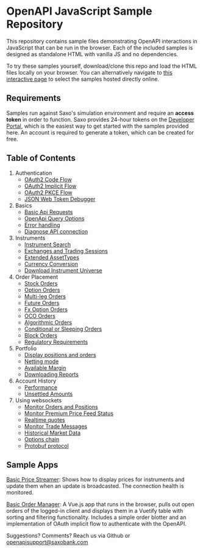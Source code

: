 # OpenAPI JavaScript Sample Repository

This repository contains sample files demonstrating OpenAPI interactions in JavaScript that can be run in the browser. Each of the included samples is designed as standalone HTML with vanilla JS and no dependencies.

To try these samples yourself, download/clone this repo and load the HTML files locally on your browser. You can alternatively navigate to [this interactive page](https://saxobank.github.io/openapi-samples-js/) to select the samples hosted directly online.

## Requirements

Samples run against Saxo's simulation environment and require an **access token** in order to function. Saxo provides 24-hour tokens on the [Developer Portal](https://www.developer.saxo/openapi/token/), which is the easiest way to get started with the samples provided here. An account is required to generate a token, which can be created for free.

## Table of Contents

1. Authentication
   - [OAuth2 Code Flow](authentication/oauth2-code-flow)
   - [OAuth2 Implicit Flow](authentication/oauth2-implicit-flow)
   - [OAuth2 PKCE Flow](authentication/oauth2-pkce-flow)
   - [JSON Web Token Debugger](authentication/token-explained/)
2. Basics
   - [Basic Api Requests](basics/user-info)
   - [OpenApi Query Options](basics/query-options)
   - [Error handling](error-handling)
   - [Diagnose API connection](basics/diagnostics)
3. Instruments
   - [Instrument Search](instruments/instrument-search)
   - [Exchanges and Trading Sessions](instruments/exchanges)
   - [Extended AssetTypes](instruments/extended-assettypes)
   - [Currency Conversion](instruments/currency-converter)
   - [Download Instrument Universe](instruments/instrument-retrieval)
4. Order Placement
   - [Stock Orders](orders/stocks)
   - [Option Orders](orders/options)
   - [Multi-leg Orders](orders/option-strategies)
   - [Future Orders](orders/futures)
   - [Fx Option Orders](orders/fx-options)
   - [OCO Orders](orders/oco-orders)
   - [Algorithmic Orders](orders/algo-orders)
   - [Conditional or Sleeping Orders](orders/conditional-orders)
   - [Block Orders](orders/block-orders)
   - [Regulatory Requirements](orders/regulatory-requirements)
5. Portfolio
   - [Display positions and orders](portfolio/positions-orders)
   - [Netting mode](portfolio/netting)
   - [Available Margin](portfolio/margin)
   - [Downloading Reports](portfolio/download-reports)
6. Account History
   - [Performance](account-history/performance)
   - [Unsettled Amounts](account-history/unsettled-amounts)
7. Using websockets
   - [Monitor Orders and Positions](websockets/order-events-monitoring)
   - [Monitor Premium Price Feed Status](websockets/primary-monitoring)
   - [Realtime quotes](websockets/realtime-quotes)
   - [Monitor Trade Messages](websockets/trade-messages)
   - [Historical Market Data](websockets/historical-market-data)
   - [Options chain](websockets/options-chain)
   - [Protobuf protocol](websockets/protobuf)

## Sample Apps

[Basic Price Streamer](sample-apps/realtime-quotes/): Shows how to display prices for instruments and update them when an update is broadcasted. The connection health is monitored.

[Basic Order Manager](sample-apps/basic-order-manager/): A Vue.js app that runs in the browser, pulls out open orders of the logged-in client and displays them in a Vuetify table with sorting and filtering functionality. Includes a simple order blotter and an implementation of OAuth implicit flow to authenticate with the OpenAPI.

Suggestions? Comments? Reach us via Github or openapisupport@saxobank.com
